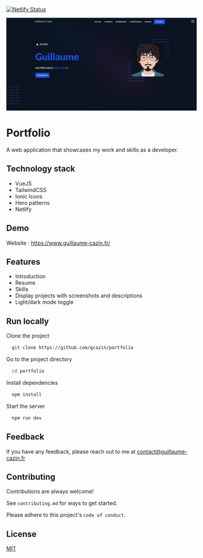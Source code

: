 [![Netlify Status](https://api.netlify.com/api/v1/badges/8789a72a-eaf2-4390-a329-c006674c525f/deploy-status)](https://app.netlify.com/sites/guillaume-cazin/deploys)

![Home page](/public/images/misc/homepage.webp)

# Portfolio

A web application that showcases my work and skills as a developer.

## Technology stack

-   VueJS
-   TailwindCSS
-   Ionic Icons
-   Hero patterns
-   Netlify

## Demo

Website : https://www.guillaume-cazin.fr/

## Features

-   Introduction
-   Resume
-   Skills
-   Display projects with screenshots and descriptions
-   Light/dark mode toggle

## Run locally

Clone the project

```bash
  git clone https://github.com/gcazin/portfolio
```

Go to the project directory

```bash
  cd portfolio
```

Install dependencies

```bash
  npm install
```

Start the server

```bash
  npm run dev
```

## Feedback

If you have any feedback, please reach out to me at contact@guillaume-cazin.fr

## Contributing

Contributions are always welcome!

See `contributing.md` for ways to get started.

Please adhere to this project's `code of conduct`.

## License

[MIT](https://choosealicense.com/licenses/mit/)
